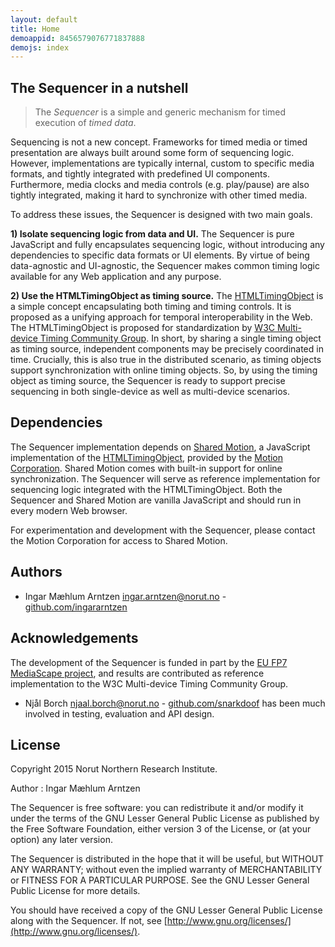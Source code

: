 ```yaml
---
layout: default
title: Home
demoappid: 8456579076771837888
demojs: index
---
```


<style>
    .active {color:red;font-weight:bold}
</style>
<div id="demo"></div>

## The Sequencer in a nutshell

> The *Sequencer* is a simple and generic mechanism for timed execution of *timed data*.

Sequencing is not a new concept. Frameworks for timed media or timed presentation are always built around some form of sequencing logic. However, implementations are typically internal, custom to specific media formats, and tightly integrated with predefined UI components. Furthermore, media clocks and media controls (e.g. play/pause) are also tightly integrated, making it hard to synchronize with other timed media.

To address these issues, the Sequencer is designed with two main goals.

**1) Isolate sequencing logic from data and UI.**
The Sequencer is pure JavaScript and fully encapsulates sequencing logic, without introducing any dependencies to specific data formats or UI elements. By virtue of being data-agnostic and UI-agnostic, the Sequencer makes common timing logic available for any Web application and any purpose.

**2) Use the HTMLTimingObject as timing source.**
The [HTMLTimingObject](http://webtiming.github.io/timingobject) is a simple concept encapsulating both timing and timing controls. It is proposed as a unifying approach for temporal interoperability in the Web. The HTMLTimingObject is proposed for standardization by [W3C Multi-device Timing Community Group](https://www.w3.org/community/webtiming/). In short, by sharing a single timing object as timing source, independent components may be precisely coordinated in time. Crucially, this is also true in the distributed scenario, as timing objects support synchronization with online timing objects. So, by using the timing object as timing source, the Sequencer is ready to support precise sequencing in both single-device as well as multi-device scenarios.

## Dependencies
The Sequencer implementation depends on [Shared Motion](http://motioncorporation.com), a JavaScript implementation of the [HTMLTimingObject](http://webtiming.github.io/timingobject), provided by the [Motion Corporation](http://motioncorporation.com). Shared Motion comes with built-in support for online synchronization. The Sequencer will serve as reference implementation for sequencing logic integrated with the HTMLTimingObject. Both the Sequencer and Shared Motion are vanilla JavaScript and should run in every modern Web browser.

For experimentation and development with the Sequencer, please contact the Motion Corporation for access to Shared Motion.

## Authors
- Ingar Mæhlum Arntzen [ingar.arntzen@norut.no](mailto://ingar.arntzen@norut.no) - [github.com/ingararntzen](https://github.com/ingararntzen)

## Acknowledgements
The development of the Sequencer is funded in part by the [EU FP7 MediaScape project](http://mediascapeproject.eu), and results are contributed as reference implementation to the W3C Multi-device Timing Community Group.

- Njål Borch [njaal.borch@norut.no](mailto://njaal.borch@norut.no) - [github.com/snarkdoof](https://github.com/snarkdoof) has been much involved in testing, evaluation and API design.

## License

Copyright 2015 Norut Northern Research Institute.

Author : Ingar Mæhlum Arntzen

The Sequencer is free software: you can redistribute it and/or modify it under the terms of the GNU Lesser General Public License as published by the Free Software Foundation, either version 3 of the License, or (at your option) any later version.

The Sequencer is distributed in the hope that it will be useful, but WITHOUT ANY WARRANTY; without even the implied warranty of MERCHANTABILITY or FITNESS FOR A PARTICULAR PURPOSE.  See the GNU Lesser General Public License for more details.

You should have received a copy of the GNU Lesser General Public License along with the Sequencer.  If not, see [http://www.gnu.org/licenses/](http://www.gnu.org/licenses/).


